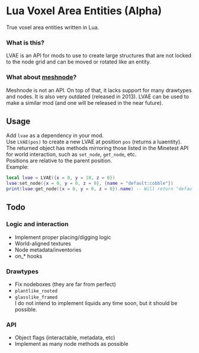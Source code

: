 # Lua Voxel Area Entities (Alpha)
True voxel area entities written in Lua.  

### What is this?
LVAE is an API for mods to use to create large structures that are not locked to the node grid and can be moved or rotated like an entity.

### What about [meshnode](https://forum.minetest.net/viewtopic.php?f=11&t=8059)?
Meshnode is not an API. On top of that, it lacks support for many drawtypes and nodes. It is also very outdated (released in 2013). LVAE can be used to make a similar mod (and one will be released in the near future).

## Usage
Add `lvae` as a dependency in your mod.  
Use `LVAE(pos)` to create a new LVAE at position `pos` (returns a luaentity).  
The returned object has methods mirroring those listed in the Minetest API for world interaction, such as `set_node`, `get_node`, etc.  
Positions are relative to the parent position.  
Example:  
```lua
local lvae = LVAE({x = 0, y = 10, z = 0})
lvae:set_node({x = 0, y = 0, z = 0}, {name = "default:cobble"})
print(lvae:get_node({x = 0, y = 0, z = 0}).name) -- Will return "default:cobble"
```

## Todo
### Logic and interaction
* Implement proper placing/digging logic
* World-aligned textures
* Node metadata/inventories
* on_* hooks

### Drawtypes
* Fix nodeboxes (they are far from perfect)
* `plantlike_rooted`
* `glasslike_framed`  
  I do not intend to implement liquids any time soon, but it should be possible.

### API
* Object flags (interactable, metadata, etc)
* Implement as many node methods as possible

